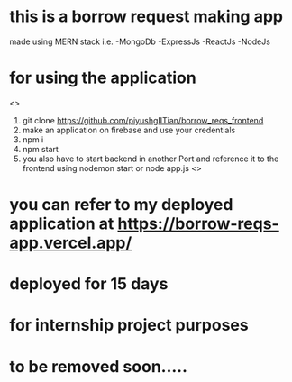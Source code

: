 # this is a borrow request making app
made using MERN stack i.e. -MongoDb
                           -ExpressJs
                           -ReactJs
                           -NodeJs
# for using the application
<>
1. git clone https://github.com/piyushgIITian/borrow_reqs_frontend
2. make an application on firebase and use your credentials
3. npm i
4. npm start
5. you also have to start backend in another Port and reference it to the frontend using nodemon start or node app.js
<>
# you can refer to my deployed application at https://borrow-reqs-app.vercel.app/
# deployed for 15 days
# for internship project purposes 
# to be removed soon.....
